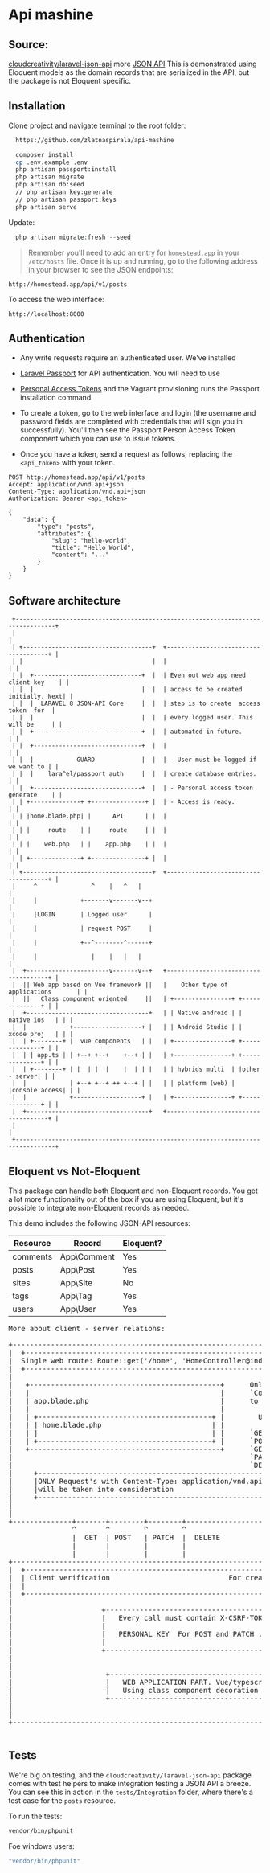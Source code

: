 
# Api mashine

## Source:
  [cloudcreativity/laravel-json-api](https://github.com/cloudcreativity/laravel-json-api)
  more [JSON API](http://jsonapi.org)
  This is demonstrated using Eloquent models as the domain records that are serialized in the API,
  but the package is not Eloquent specific.

## Installation

Clone project and navigate terminal to the root folder:

``` bash
  https://github.com/zlatnaspirala/api-mashine

  composer install
  cp .env.example .env
  php artisan passport:install
  php artisan migrate
  php artisan db:seed
  // php artisan key:generate
  // php artisan passport:keys
  php artisan serve
```

Update:

```php
  php artisan migrate:fresh --seed
```

> Remember you'll need to add an entry for `homestead.app` in your `/etc/hosts` file.
Once it is up and running, go to the following address in your browser to see the JSON endpoints:
```
http://homestead.app/api/v1/posts
```

To access the web interface:
```
http://localhost:8000
```

## Authentication

 - Any write requests require an authenticated user. We've installed
 - [Laravel Passport](https://laravel.com/docs/passport) for API authentication. You will need to use
 - [Personal Access Tokens](https://laravel.com/docs/passport#personal-access-tokens) and the Vagrant provisioning
   runs the Passport installation command.

 - To create a token, go to the web interface and login (the username and password fields are completed with
  credentials that will sign you in successfully). You'll then see the Passport Person Access Token component
  which you can use to issue tokens.

- Once you have a token, send a request as follows, replacing the `<api_token>` with your token.

```http
POST http://homestead.app/api/v1/posts
Accept: application/vnd.api+json
Content-Type: application/vnd.api+json
Authorization: Bearer <api_token>

{
    "data": {
        "type": "posts",
        "attributes": {
            "slug": "hello-world",
            "title": "Hello World",
            "content": "..."
        }
    }
}
```

## Software architecture

```
 +---------------------------------------------------------------------------------+
 |                                                                                 |
 | +------------------------------------+  +-------------------------------------+ |
 | |                                    |  |                                     | |
 | |  +------------------------------+  |  | Even out web app need client key    | |
 | |  |                              |  |  | access to be created initially. Next| |
 | |  |  LARAVEL 8 JSON-API Core     |  |  | step is to create  access token  for  |
 | |  |                              |  |  | every logged user. This will be     | |
 | |  +------------------------------+  |  | automated in future.                | |
 | |  +------------------------------+  |  |                                     | |
 | |  |            GUARD             |  |  | - User must be logged if we want to | |
 | |  |    lara^el/passport auth     |  |  | create database entries.            | |
 | |  +------------------------------+  |  | - Personal access token generate    | |
 | | +--------------+ +---------------+ |  | - Access is ready.                  | |
 | | |home.blade.php| |      API      | |  |                                     | |
 | | |     route    | |     route     | |  |                                     | |
 | | |    web.php   | |    app.php    | |  |                                     | |
 | | +--------------+ +---------------+ |  |                                     | |
 | +------------------------------------+  +-------------------------------------+ |
 |     ^               ^    |   ^   |                                              |
 |     |            +-------v-------v--+                                           |
 |     |LOGIN       | Logged user      |                                           |
 |     |            | request POST     |                                           |
 |     |            +--^--------^------+                                           |
 |     |               |    |   |   |                                              |
 |  +-----------------------v-------v--+   +-------------------------------------+ |
 |  || Web app based on Vue framework ||   |    Other type of applications       | |
 |  ||   Class component oriented     ||   | +----------------+ +--------------+ | |
 |  +----------------------------------+   | | Native android | | native ios   | | |
 |  |            +-------------------+ |   | | Android Studio | | xcode proj   | | |
 |  | +--------+ |  vue components   | |   | +----------------+ +--------------+ | |
 |  | | app.ts | | +--+ +--+    +--+ | |   | +----------------+ +--------------+ | |
 |  | +--------+ | |  | |  |    |  | | |   | | hybrids multi  | |other - server| | |
 |  |            | +--+ +--+ ++ +--+ | |   | | platform (web) | |console access| | |
 |  |            +-------------------+ |   | +----------------+ +--------------+ | |
 |  +----------------------------------+   +-------------------------------------+ |
 |                                                                                 |
 +---------------------------------------------------------------------------------+
```

## Eloquent vs Not-Eloquent

This package can handle both Eloquent and non-Eloquent records. You get a lot more functionality out of the box if
you are using Eloquent, but it's possible to integrate non-Eloquent records as needed.

This demo includes the following JSON-API resources:

| Resource | Record | Eloquent? |
| --- | --- | --- |
| comments | App\Comment | Yes |
| posts | App\Post | Yes |
| sites | App\Site | No |
| tags | App\Tag | Yes |
| users | App\User | Yes |

<pre>
More about client - server relations:

+------------------------------------------------------------------------------------------------+
|  +--------------------------------------------------------------------------+                  |
|  Single web route: Route::get('/home', 'HomeController@index')|>name('home');                  |
|  +--------------------------------------------------------------------------+                  |
|                                                                                                |
|   +---------------------------------------------+      Only resources with                     |
|   |                                             |      `ContentNegotiator` have option         |
|   | app.blade.php                               |      to receive different content-type       |
|   |                                             |                                              |
|   | +-----------------------------------------+ |        URL               Controller Action   |
|   | | home.blade.php                          | |                                              |
|   | |                                         | |      `GET /posts`             | `index` |    |
|   | +-----------------------------------------+ |      `POST /posts`            | `create` |   |
|   +---------------------------------------------+      `GET /posts/{rec}`       | `read` |     |
|                                                        `PATCH /posts/{record}`  | `update` |   |
|                                                        `DELETE /posts/{record}` | `delete` |   |
|     +-----------------------------------------------------------+                              |
|     |ONLY Request's with Content-Type: application/vnd.api+json |                              |
|     |will be taken into consideration                           |                              |
|     +-----------------------------------------------------------+                              |
|                                                                                                |
|                                                                                                |
+--------------+-------+--------+--------+-------------------------------------------------------+
               ^       ^        ^        ^
               |  GET  | POST   | PATCH  |  DELETE
               |       |        |        |
               |       |        |        |
+------------------------------------------------------------------------------------------------+
|  +-------------------------------------------------------------------------------------------+ |
|  | Client verification                            For create and update user must be logged. | |
|  |                                                                                           | |
|  +-------------------------------------------------------------------------------------------+ |
|                                                                                                |
|                     +----------------------------------------------+                           |
|                     |   Every call must contain X-CSRF-TOKEN       |                           |
|                     |                                              |                           |
|                     |   PERSONAL KEY  For POST and PATCH , DELETE  |                           |
|                     |                                              |                           |
|                     +----------------------------------------------+                           |
|                                                                                                |
|                                                                                                |
|                      +-------------------------------------------+                             |
|                      |   WEB APPLICATION PART. Vue/typescript    |                             |
|                      |   Using class component decoration        |                             |
|                      +-------------------------------------------+                             |
|                                                                                                |
|                                                                                                |
+------------------------------------------------------------------------------------------------+

</pre>

## Tests

We're big on testing, and the `cloudcreativity/laravel-json-api` package comes with test helpers to make integration
testing a JSON API a breeze. You can see this in action in the `tests/Integration` folder, where there's a test case
for the `posts` resource.

To run the tests:

```bash
vendor/bin/phpunit
```

Foe windows users:

```bash
"vendor/bin/phpunit"
```
